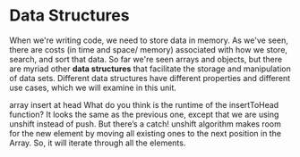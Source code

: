 # Data Structures

When we're writing code, we need to store data in memory. As we've seen, there are costs (in time and space/ memory) associated with how we store, search, and sort that data. So far we're seen arrays and objects, but there are myriad other **data structures** that facilitate the storage and manipulation of data sets. Different data structures have different properties and different use cases, which we will examine in this unit.


array insert at head
What do you think is the runtime of the insertToHead function? It looks the same as the previous one, except that we are using unshift instead of push. But there’s a catch! unshift algorithm makes room for the new element by moving all existing ones to the next position in the Array. So, it will iterate through all the elements.